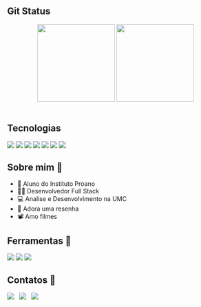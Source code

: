 ## Git Status 
<div align="center" href="https://github.com/JuanPina01">
    <img loading="lazy" height="180em" src="https://github-readme-stats.vercel.app/api?username=juanpina01&show_icons=true&theme=tokyonight"/>
    <img loading="lazy" height="180em" src="https://github-readme-stats.vercel.app/api/top-langs/?username=juanpina01&layout=compact&langs_count=7&theme=tokyonight"/>    
</div>
&nbsp;&nbsp;

## Tecnologias
<div > 
  <img src="https://img.shields.io/badge/HTML-239120?style=for-the-badge&logo=html5&logoColor=white">
  <img src="https://img.shields.io/badge/CSS3-1572B6?style=for-the-badge&logo=css3&logoColor=white">
  <img src="https://img.shields.io/badge/JavaScript-F7DF1E?style=for-the-badge&logo=javascript&logoColor=black">
  <img src="https://img.shields.io/badge/React-20232A?style=for-the-badge&logo=react&logoColor=61DAFB">  
  <img src="https://img.shields.io/badge/MySQL-00000F?style=for-the-badge&logo=mysql&logoColor=white">
  <img src="https://img.shields.io/badge/Java-ED8B00?style=for-the-badge&logo=openjdk&logoColor=white">  
  <img src="https://img.shields.io/badge/Spring_Boot-F2F4F9?style=for-the-badge&logo=spring-boot">
</div>

## Sobre mim 👨
- 🔵 Aluno do Instituto Proano
- 👨‍💻 Desenvolvedor Full Stack
- 💻 Analise e Desenvolvimento na UMC
- 🕺 Adora uma resenha
- 📽️ Amo filmes

## Ferramentas 🧰
<div>
    <img src="https://img.shields.io/badge/Figma-F24E1E?style=for-the-badge&logo=figma&logoColor=white">
    <img src="https://img.shields.io/badge/Canva-%2300C4CC.svg?&style=for-the-badge&logo=Canva&logoColor=white">
    <img src="https://img.shields.io/badge/Trello-0052CC?style=for-the-badge&logo=trello&logoColor=white">  
</div>

## Contatos 📱
<div> 
    <img src="https://img.shields.io/badge/LinkedIn-0077B5?style=for-the-badge&logo=linkedin&logoColor=white" href="https://www.linkedin.com/in/juan-almeida-pina/">
    &nbsp;
    <img src="https://img.shields.io/badge/Instagram-E4405F?style=for-the-badge&logo=instagram&logoColor=white" href="https://www.instagram.com/_juan.pina_/?next=%2F">
    &nbsp;
    <img src="https://img.shields.io/badge/Gmail-D14836?style=for-the-badge&logo=gmail&logoColor=white" href="https://mailto:jpina7989@gmail.com">
    &nbsp;
</div>
